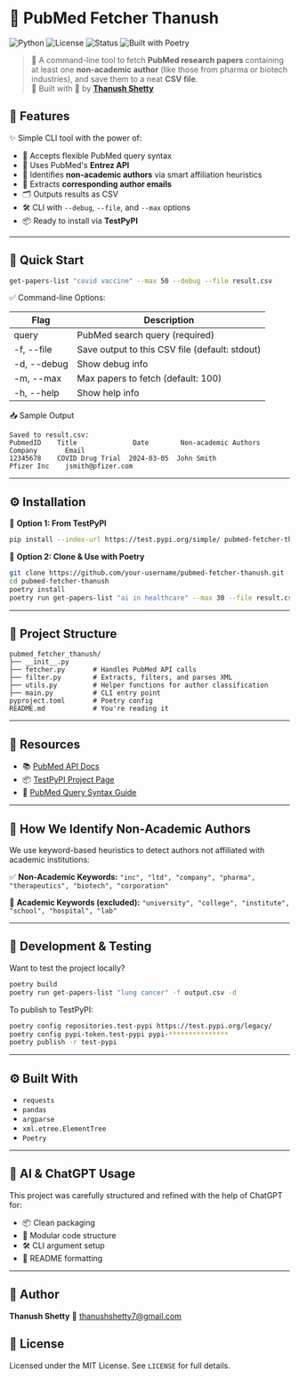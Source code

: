 
# 🔬 PubMed Fetcher Thanush

![Python](https://img.shields.io/badge/Python-3.9+-blue.svg)
![License](https://img.shields.io/badge/License-MIT-green)
![Status](https://img.shields.io/badge/Published-TestPyPI-yellow)
![Built with Poetry](https://img.shields.io/badge/Built%20With-Poetry-cyan)

> 🎯 A command-line tool to fetch **PubMed research papers** containing at least one **non-academic author** (like those from pharma or biotech industries), and save them to a neat **CSV file**.  
> 🚀 Built with 💙 by [**Thanush Shetty**](mailto:thanushshetty7@gmail.com)



## 🧠 Features

✨ Simple CLI tool with the power of:
- 🔎 Accepts flexible PubMed query syntax
- 🧬 Uses PubMed's **Entrez API**
- 🏢 Identifies **non-academic authors** via smart affiliation heuristics
- 📩 Extracts **corresponding author emails**
- 🗂️ Outputs results as CSV
- 🛠️ CLI with `--debug`, `--file`, and `--max` options
- 📦 Ready to install via **TestPyPI**

---

## 🚀 Quick Start

```bash
get-papers-list "covid vaccine" --max 50 --debug --file result.csv
````

✅ Command-line Options:

| Flag        | Description                                    |
| ----------- | ---------------------------------------------- |
| query       | PubMed search query (required)                 |
| -f, --file  | Save output to this CSV file (default: stdout) |
| -d, --debug | Show debug info                                |
| -m, --max   | Max papers to fetch (default: 100)             |
| -h, --help  | Show help info                                 |

📥 Sample Output

```
Saved to result.csv:
PubmedID    Title              Date        Non-academic Authors    Company       Email
12345678    COVID Drug Trial  2024-03-05  John Smith              Pfizer Inc    jsmith@pfizer.com
```

---

## ⚙️ Installation

🔹 **Option 1: From TestPyPI**

```bash
pip install --index-url https://test.pypi.org/simple/ pubmed-fetcher-thanush
```

🔹 **Option 2: Clone & Use with Poetry**

```bash
git clone https://github.com/your-username/pubmed-fetcher-thanush.git
cd pubmed-fetcher-thanush
poetry install
poetry run get-papers-list "ai in healthcare" --max 30 --file result.csv --debug
```

---

## 📂 Project Structure

```
pubmed_fetcher_thanush/
├── __init__.py
├── fetcher.py       # Handles PubMed API calls
├── filter.py        # Extracts, filters, and parses XML
├── utils.py         # Helper functions for author classification
├── main.py          # CLI entry point
pyproject.toml       # Poetry config
README.md            # You're reading it
```

---

## 🔗 Resources

* 📚 [PubMed API Docs](https://www.ncbi.nlm.nih.gov/books/NBK25501/)
* 📦 [TestPyPI Project Page](https://test.pypi.org/project/pubmed-fetcher-thanush/)
* 📘 [PubMed Query Syntax Guide](https://pubmed.ncbi.nlm.nih.gov/help/)

---

## 🧪 How We Identify Non-Academic Authors

We use keyword-based heuristics to detect authors not affiliated with academic institutions:

✅ **Non-Academic Keywords:**
`"inc", "ltd", "company", "pharma", "therapeutics", "biotech", "corporation"`

🚫 **Academic Keywords (excluded):**
`"university", "college", "institute", "school", "hospital", "lab"`

---

## 🧪 Development & Testing

Want to test the project locally?

```bash
poetry build
poetry run get-papers-list "lung cancer" -f output.csv -d
```

To publish to TestPyPI:

```bash
poetry config repositories.test-pypi https://test.pypi.org/legacy/
poetry config pypi-token.test-pypi pypi-***************
poetry publish -r test-pypi
```

---

## ⚙️ Built With

* `requests`
* `pandas`
* `argparse`
* `xml.etree.ElementTree`
* `Poetry`

---

## 🤖 AI & ChatGPT Usage

This project was carefully structured and refined with the help of ChatGPT for:

* 📦 Clean packaging
* 🧩 Modular code structure
* 🛠️ CLI argument setup
* 📄 README formatting

---

## 🙌 Author

**Thanush Shetty**
📧 [thanushshetty7@gmail.com](mailto:thanushshetty7@gmail.com)

## 📄 License

Licensed under the MIT License. See `LICENSE` for full details.

